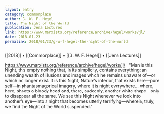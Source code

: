 ```yaml
---
layout: entry
category: commonplace
author: G. W. F. Hegel
title: The Night of the World
publication: Jena Lectures
link: https://www.marxists.org/reference/archive/hegel/works/jl/
date: 2018-01-23
permalink: 2018/01/23/g-w-f-hegel-the-night-of-the-world
---
```


[[2018]] • [[Commonplace]] • [[G. W. F. Hegel]] • [[Jena Lectures]]

https://www.marxists.org/reference/archive/hegel/works/jl/
 
"Man is this Night, this empty nothing that, in its simplicity, contains everything: an unending wealth of illusions and images which he remains unaware of—or which no longer exist. It is this Night, Nature’s interior, that exists here—pure self—in phantasmagorical imagery, where it is night everywhere… where, here, shoots a bloody head and, there, suddenly, another white shape—only to disappear all the same. We see this Night whenever we look into another’s eye—into a night that becomes utterly terrifying—wherein, truly, we find the Night of the World suspended."